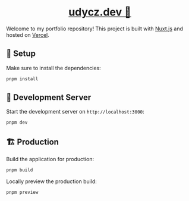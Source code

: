 <div align="center">
  <a href="https://udycz.dev" target="_blank" rel="noopener noreferrer"><h1>udycz.dev 🦝</h1></a>
</div>

Welcome to my portfolio repository! This project is built with [Nuxt.js](https://nuxtjs.org) and hosted on [Vercel](https://vercel.com).

## 🚀 Setup

Make sure to install the dependencies:

```bash
pnpm install
```

## 🔧 Development Server

Start the development server on `http://localhost:3000`:

```bash
pnpm dev
```

## 🏗️ Production

Build the application for production:

```bash
pnpm build
```

Locally preview the production build:

```bash
pnpm preview
```
